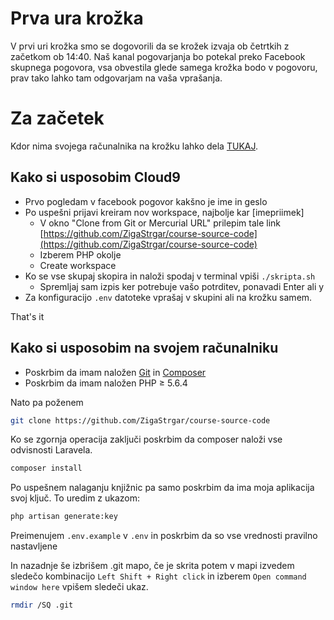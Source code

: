 # Prva ura krožka

V prvi uri krožka smo se dogovorili da se krožek izvaja ob četrtkih z začetkom ob 14:40. Naš kanal pogovarjanja bo potekal preko Facebook skupnega pogovora, vsa obvestila glede samega krožka bodo v pogovoru, prav tako lahko tam odgovarjam na vaša vprašanja.

# Za začetek

Kdor nima svojega računalnika na krožku lahko dela [TUKAJ](https://c9.io).

## Kako si usposobim Cloud9

* Prvo pogledam v facebook pogovor kakšno je ime in geslo
* Po uspešni prijavi kreiram nov workspace, najbolje kar [imepriimek]
  * V okno "Clone from Git or Mercurial URL" prilepim tale link [https://github.com/ZigaStrgar/course-source-code](https://github.com/ZigaStrgar/course-source-code)
  * Izberem PHP okolje
  * Create workspace
* Ko se vse skupaj skopira in naloži spodaj v terminal vpiši `./skripta.sh`
  * Spremljaj sam izpis ker potrebuje vašo potrditev, ponavadi Enter ali y
* Za konfiguracijo `.env` datoteke vprašaj v skupini ali na krožku samem.

That's it

## Kako si usposobim na svojem računalniku

* Poskrbim da imam naložen [Git](https://git-scm.com) in [Composer](https://getcomposer.org/download)
* Poskrbim da imam naložen PHP ≥ 5.6.4

Nato pa poženem
```bash
git clone https://github.com/ZigaStrgar/course-source-code
```

Ko se zgornja operacija zaključi poskrbim da composer naloži vse odvisnosti Laravela.

```bash
composer install
```

Po uspešnem nalaganju knjižnic pa samo poskrbim da ima moja aplikacija svoj ključ. To uredim z ukazom:

```bash
php artisan generate:key
```

Preimenujem `.env.example` v `.env` in poskrbim da so vse vrednosti pravilno nastavljene

In nazadnje še izbrišem .git mapo, če je skrita potem v mapi izvedem sledečo kombinacijo `Left Shift + Right click` in izberem `Open command window here` vpišem sledeči ukaz.

```bash
rmdir /SQ .git
```
